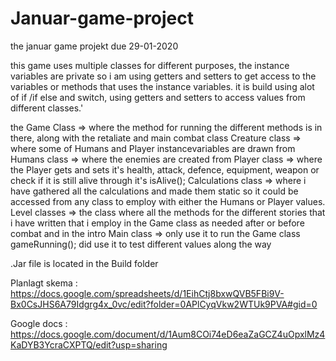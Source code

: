 # Januar-game-project
the januar game projekt due 29-01-2020

this game uses multiple classes for different purposes, the instance variables are private so i am using getters and setters to get 
access to the variables or methods that uses the instance variables.
it is build using alot of if /if else and switch, using getters and setters to access values from different classes.'


the Game Class => where the method for running the different methods is in there, along with the retaliate and main combat class
Creature class => where some of Humans and Player instancevariables are drawn from
Humans class => where the enemies are created from
Player class => where the Player gets and sets it's health, attack, defence, equipment, weapon or check if it is still alive through it's isAlive();
Calculations class => where i have gathered all the calculations and made them static so it could be accessed from any class to employ with either the Humans or Player values.
Level classes => the class where all the methods for the different stories that i have written that i employ in the Game class as needed after or before combat and in the intro
Main class => only use it to run the Game class gameRunning(); did use it to test different values along the way


.Jar file is located in the Build folder

Planlagt skema : https://docs.google.com/spreadsheets/d/1EihCtj8bxwQVB5FBi9V-Bx0CsJHS6A79Idgrg4x_0vc/edit?folder=0APlCyqVkw2WTUk9PVA#gid=0

Google docs : https://docs.google.com/document/d/1Aum8COi74eD6eaZaGCZ4uOpxlMz4KaDYB3YcraCXPTQ/edit?usp=sharing
